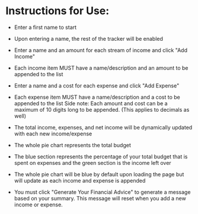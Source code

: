 # Instructions for Use:

- Enter a first name to start
- Upon entering a name, the rest of the tracker will be enabled <br>

- Enter a name and an amount for each stream of income and click "Add Income"
- Each income item MUST have a name/description and an amount to be appended to the list <br>

- Enter a name and a cost for each expense and click "Add Expense"
- Each expense item MUST have a name/description and a cost to be appended to the list
Side note: Each amount and cost can be a maximum of 10 digits long to be appended. (This applies to decimals as well) <br>

- The total income, expenses, and net income will be dynamically updated with each new income/expense <br>

- The whole pie chart represents the total budget
- The blue section represents the percentage of your total budget that is spent on expenses and the green section is the income left over
- The whole pie chart will be blue by default upon loading the page but will update as each income and expense is appended <br>

- You must click "Generate Your Financial Advice" to generate a message based on your summary. This message will reset when you add a new income or expense.